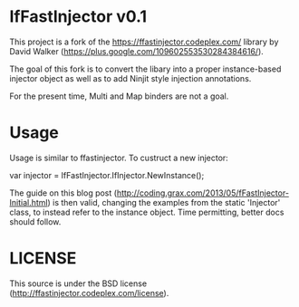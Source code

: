# IfFastInjector v0.1

This project is a fork of the https://ffastinjector.codeplex.com/ library by David Walker (https://plus.google.com/109602553530284384616/).

The goal of this fork is to convert the libary into a proper instance-based injector object as well as to add Ninjit style injection annotations.

For the present time, Multi and Map binders are not a goal.

# Usage

Usage is similar to ffastinjector. To custruct a new injector:

var injector = IfFastInjector.IfInjector.NewInstance();

The guide on this blog post (http://coding.grax.com/2013/05/fFastInjector-Initial.html) is then valid, changing the examples from the static 'Injector' class, to instead refer to the instance object. Time permitting, better docs should follow.


# LICENSE

This source is under the BSD license (http://ffastinjector.codeplex.com/license).

